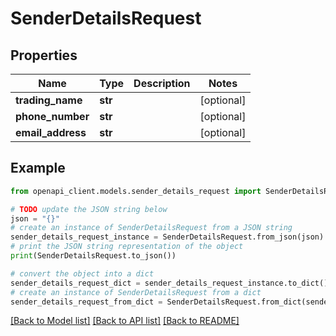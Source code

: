 # SenderDetailsRequest


## Properties

Name | Type | Description | Notes
------------ | ------------- | ------------- | -------------
**trading_name** | **str** |  | [optional] 
**phone_number** | **str** |  | [optional] 
**email_address** | **str** |  | [optional] 

## Example

```python
from openapi_client.models.sender_details_request import SenderDetailsRequest

# TODO update the JSON string below
json = "{}"
# create an instance of SenderDetailsRequest from a JSON string
sender_details_request_instance = SenderDetailsRequest.from_json(json)
# print the JSON string representation of the object
print(SenderDetailsRequest.to_json())

# convert the object into a dict
sender_details_request_dict = sender_details_request_instance.to_dict()
# create an instance of SenderDetailsRequest from a dict
sender_details_request_from_dict = SenderDetailsRequest.from_dict(sender_details_request_dict)
```
[[Back to Model list]](../README.md#documentation-for-models) [[Back to API list]](../README.md#documentation-for-api-endpoints) [[Back to README]](../README.md)


